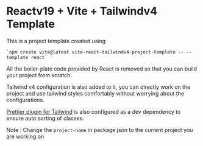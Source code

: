 # Reactv19 + Vite + Tailwindv4 Template

This is a project template created using

    `npm create vite@latest vite-react-tailwindv4-project-template -- --template react`

All the boiler-plate code provided by React is removed so that you can build your project from scratch.

Tailwind v4 configuration is also added to it, you can directly work on the project and use tailwind styles comfortably without worrying about the configurations.

[Prettier plugin for Tailwind](https://tailwindcss.com/blog/automatic-class-sorting-with-prettier#how-classes-are-sorted) is also configured as a dev dependency to ensure auto sorting of classes.

Note : Change the `project-name` in package.json to the current project you are working on
